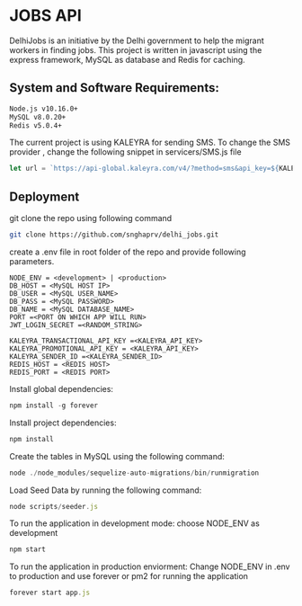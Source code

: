 # JOBS API 

DelhiJobs is an initiative by the Delhi government to help the migrant workers in finding jobs. This project is written in javascript using the express framework, MySQL as database and Redis for caching.

## System and Software Requirements: 
```bash
Node.js v10.16.0+
MySQL v8.0.20+
Redis v5.0.4+
 ```
 
 The current project is using KALEYRA for sending SMS. To change the SMS provider , change the following snippet in servicers/SMS.js file
 
 ```javascript
 let url = `https://api-global.kaleyra.com/v4/?method=sms&api_key=${KALEYRA_KEYS[message_type]}&to=91${phone}&message=${content}&format=1122334455667788991010___XXXXXXXXXX&sender=${process.env.KALEYRA_SENDER_ID}`
``` 
 
## Deployment

git clone the repo using following command 
```bash
git clone https://github.com/snghaprv/delhi_jobs.git
```
create a .env file in root folder of the repo and provide following parameters.
```
NODE_ENV = <development> | <production>
DB_HOST = <MySQL HOST IP>
DB_USER = <MySQL USER_NAME>
DB_PASS = <MySQL PASSWORD>
DB_NAME = <MySQL DATABASE_NAME>
PORT =<PORT ON WHICH APP WILL RUN>
JWT_LOGIN_SECRET =<RANDOM_STRING>

KALEYRA_TRANSACTIONAL_API_KEY =<KALEYRA_API_KEY>
KALEYRA_PROMOTIONAL_API_KEY = <KALEYRA_API_KEY>
KALEYRA_SENDER_ID =<KALEYRA_SENDER_ID>
REDIS_HOST = <REDIS HOST>
REDIS_PORT = <REDIS PORT>
```
Install global dependencies: 
```javascript
npm install -g forever
```
Install project dependencies: 
```javascript
npm install
```

Create the tables in MySQL using the following command:
```javascript
node ./node_modules/sequelize-auto-migrations/bin/runmigration
```
Load Seed Data by running the following command:

```javascript
node scripts/seeder.js 
```
To run the application in development mode: choose NODE_ENV as development
```javascript
npm start
```

To run the application in production enviorment: Change NODE_ENV in .env to production and use forever or pm2 for running the application
```javascript
forever start app.js
```
